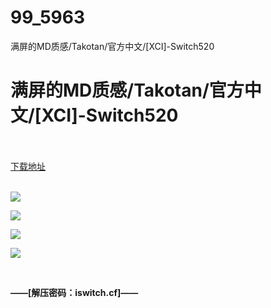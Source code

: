 # 99_5963
满屏的MD质感/Takotan/官方中文/[XCI]-Switch520
# 满屏的MD质感/Takotan/官方中文/[XCI]-Switch520
 <br/></br>
[下载地址](https://www.switch520.cc/article/5963 "下载地址")
<br/></br>

<p><img src="https://www.switch520.cc/muke_img/upload_art_editor_20201023-1_ffd29bf8b0928198e792b66569173dc9.jpg"></p>
<p><img src="https://www.switch520.cc/muke_img/upload_art_editor_20201023-1_fda099e33e1cc83ff4a2681e4993a808.jpg"></p>
<p><img src="https://www.switch520.cc/muke_img/upload_art_editor_20201023-1_d9492022a72794ebd25b98083a35d86d.jpg"></p>
<p><img src="https://www.switch520.cc/muke_img/upload_art_editor_20201023-1_fbf11d5e7bae6cefb201ba9d32b3c355.jpg"></p>
<p><span><strong> <br></strong></span></p>
<p></p>
<p><span><strong>——[解压密码：iswitch.cf]——</strong></span></p>
